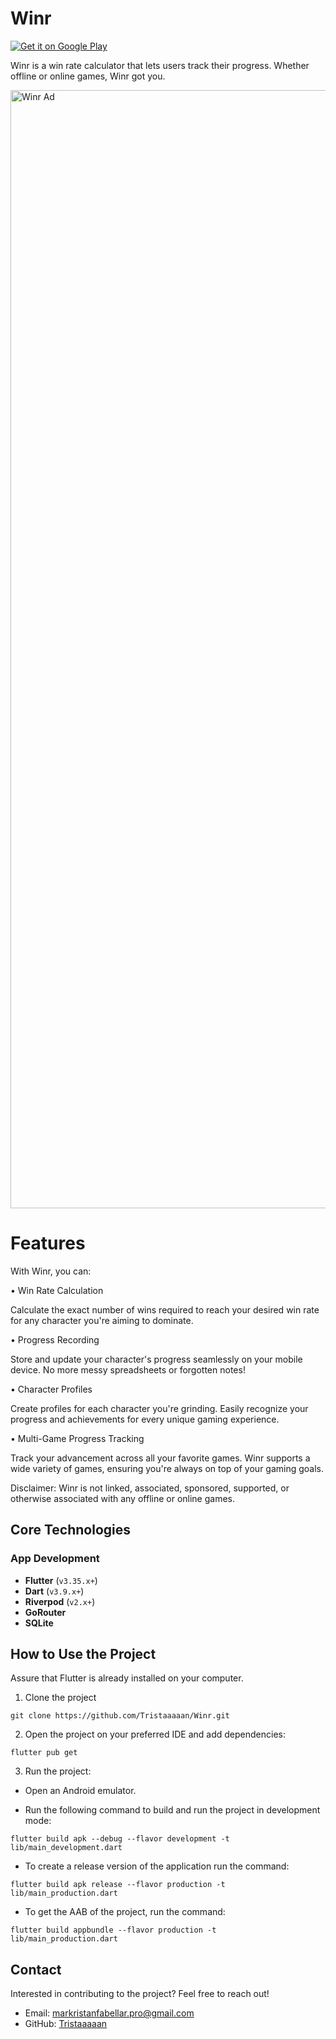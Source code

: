 # Winr

[![Get it on Google Play](https://img.shields.io/badge/Google_Play-Winr-34A853?style=for-the-badge&logo=googleplay)](https://play.google.com/store/apps/details?id=com.tristans.winr)


Winr is a win rate calculator that lets users track their progress. Whether offline or online games, Winr got you.

<img width="4096" height="1789" alt="Winr Ad" src="https://github.com/user-attachments/assets/0695da39-1ec5-41bc-bebd-4965306fb09a" />

# Features

With Winr, you can:

• Win Rate Calculation
        
   Calculate the exact number of wins required to reach your desired win rate for any character you're aiming to dominate.

• Progress Recording

   Store and update your character's progress seamlessly on your mobile device. No more messy spreadsheets or forgotten notes!
        
• Character Profiles

   Create profiles for each character you're grinding. Easily recognize your progress and achievements for every unique gaming experience.

• Multi-Game Progress Tracking

   Track your advancement across all your favorite games. Winr supports a wide variety of games, ensuring you're always on top of your gaming goals.

Disclaimer:
Winr is not linked, associated, sponsored, supported, or otherwise associated with any offline or online games.


## Core Technologies

### App Development
- **Flutter** (`v3.35.x+`) 
- **Dart** (`v3.9.x+`) 
- **Riverpod** (`v2.x+`) 
- **GoRouter** 
- **SQLite**

## How to Use the Project

Assure that Flutter is already installed on your computer.

1. Clone the project
```
git clone https://github.com/Tristaaaaan/Winr.git
```

2. Open the project on your preferred IDE and add dependencies:
```
flutter pub get
```

3. Run the project:

* Open an Android emulator.
  
* Run the following command to build and run the project in development mode:
```
flutter build apk --debug --flavor development -t lib/main_development.dart
```

* To create a release version of the application run the command:
```
flutter build apk release --flavor production -t lib/main_production.dart
```

* To get the AAB of the project, run the command:
```
flutter build appbundle --flavor production -t lib/main_production.dart
```


## Contact

Interested in contributing to the project? Feel free to reach out!

* Email: markristanfabellar.pro@gmail.com
* GitHub: [Tristaaaaan](https://github.com/Tristaaaaan)
